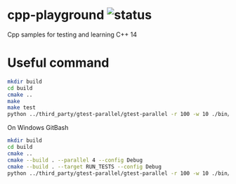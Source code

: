 # cpp-playground ![status](https://travis-ci.com/weidonglian/cpp-playground.svg?branch=master)
Cpp samples for testing and learning C++ 14

# Useful command

```bash
mkdir build
cd build
cmake ..
make
make test
python ../third_party/gtest-parallel/gtest-parallel -r 100 -w 10 ./bin/cpptest.exe
```

On Windows GitBash

```bash
mkdir build
cd build
cmake ..
cmake --build . --parallel 4 --config Debug
cmake --build . --target RUN_TESTS --config Debug
python ../third_party/gtest-parallel/gtest-parallel -r 100 -w 10 ./bin/cpptest.exe
```
